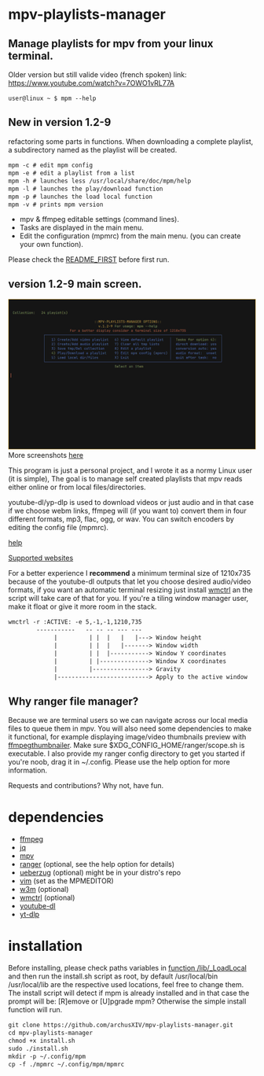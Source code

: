 # mpv-playlists-manager
## Manage playlists for mpv from your linux terminal.
Older version but still valide video (french spoken) link: https://www.youtube.com/watch?v=7OWO1vRL77A
```
user@linux ~ $ mpm --help
```
## New in version 1.2-9
refactoring some parts in functions.
When downloading a complete playlist, a subdirectory named as the playlist will be created.
```
mpm -c # edit mpm config
mpm -e # edit a playlist from a list
mpm -h # launches less /usr/local/share/doc/mpm/help
mpm -l # launches the play/download function
mpm -p # launches the load local function
mpm -v # prints mpm version
```
- mpv & ffmpeg editable settings (command lines).
- Tasks are displayed in the main menu.
- Edit the configuration (mpmrc) from the main menu.
 (you can create your own function).

Please check the [README_FIRST](https://github.com/archusXIV/mpv-playlists-manager/blob/main/README_FIRST) before first run.
## version 1.2-9 main screen.
![screenshot](https://github.com/archusXIV/mpv-playlists-manager/blob/main/mpm_screenshots/mpm_v1.2-9.png)
More screenshots [here](https://github.com/archusXIV/mpv-playlists-manager/tree/main/mpm_screenshots)

This program is just a personal project, and I wrote it as a normy Linux user (it is simple),
The goal is to manage self created playlists that mpv reads either online or from local files/directories.

youtube-dl/yp-dlp is used to download videos or just audio and in that case if
we choose webm links, ffmpeg will (if you want to) convert them in four different formats,
mp3, flac, ogg, or wav. You can switch encoders by editing the config file (mpmrc).

[help](https://github.com/archusXIV/mpv-playlists-manager/blob/main/help)

[Supported websites](https://github.com/ytdl-org/youtube-dl/blob/master/docs/supportedsites.md)

For a better experience I **recommend** a minimum terminal size of 1210x735 because of the youtube-dl
outputs that let you choose desired audio/video formats, if you want an automatic terminal
resizing just install [wmctrl](http://tripie.sweb.cz/utils/wmctrl/) an the script will take care of
that for you.
If you're a tiling window manager user, make it float or give it more room in the stack.
```
wmctrl -r :ACTIVE: -e 5,-1,-1,1210,735
        -----------   -- -- -- --- ---
             |         | |  |   |   |---> Window height
             |         | |  |   |-------> Window width             
             |         | |  |-----------> Window Y coordinates
             |         | |--------------> Window X coordinates
             |         |----------------> Gravity
             |--------------------------> Apply to the active window
```
## Why ranger file manager?
Because we are terminal users so we can navigate across our local media files to queue them in mpv.
You will also need some dependencies to make it functional, for example displaying image/video thumbnails preview
with [ffmpegthumbnailer](https://github.com/dirkvdb/ffmpegthumbnailer). Make sure $XDG_CONFIG_HOME/ranger/scope.sh is executable.
I also provide my ranger config directory to get you started if you're noob, drag it in ~/.config. Please use the help option for more information.

Requests and contributions? Why not, have fun.

# dependencies
- [ffmpeg](https://ffmpeg.org/)
- [jq](https://stedolan.github.io/jq/)
- [mpv](https://mpv.io/)
- [ranger](https://github.com/ranger/ranger) (optional, see the help  option for details)
- [ueberzug](https://github.com/seebye/ueberzug) (optional) might be in your distro's repo
- [vim](https://www.vim.org/) (set as the MPMEDITOR)
- [w3m](https://w3m.sourceforge.net/) (optional)
- [wmctrl](https://www.freedesktop.org/wiki/Software/wmctrl/) (optional)
- [youtube-dl](https://youtube-dl.org/)
- [yt-dlp](https://github.com/yt-dlp/yt-dlp)

# installation
Before installing, please check paths variables in [function /lib/_LoadLocal](/lib/_LoadLocal)
and then run the install.sh script as root, by default /usr/local/bin /usr/local/lib are the
respective used locations, feel free to change them.
The install script will detect if mpm is already installed and in that case the prompt will be: [R]emove or [U]pgrade mpm? 
Otherwise the simple install function will run.
```
git clone https://github.com/archusXIV/mpv-playlists-manager.git
cd mpv-playlists-manager
chmod +x install.sh
sudo ./install.sh
mkdir -p ~/.config/mpm
cp -f ./mpmrc ~/.config/mpm/mpmrc
```

